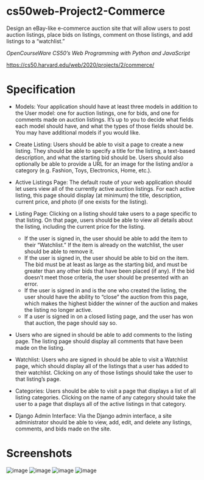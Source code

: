 # cs50web-Project2-Commerce
Design an eBay-like e-commerce auction site that will allow users to post auction listings, place bids on listings, comment on those listings, and add listings to a “watchlist.”


*OpenCourseWare CS50’s Web Programming with Python and JavaScript*

https://cs50.harvard.edu/web/2020/projects/2/commerce/


# Specification
- Models: Your application should have at least three models in addition to the User model: one for auction listings, one for bids, and one for comments made on auction listings. It’s up to you to decide what fields each model should have, and what the types of those fields should be. You may have additional models if you would like.

- Create Listing: Users should be able to visit a page to create a new listing. They should be able to specify a title for the listing, a text-based description, and what the starting bid should be. Users should also optionally be able to provide a URL for an image for the listing and/or a category (e.g. Fashion, Toys, Electronics, Home, etc.).

- Active Listings Page: The default route of your web application should let users view all of the currently active auction listings. For each active listing, this page should display (at minimum) the title, description, current price, and photo (if one exists for the listing).

- Listing Page: Clicking on a listing should take users to a page specific to that listing. On that page, users should be able to view all details about the listing, including the current price for the listing.

  - If the user is signed in, the user should be able to add the item to their “Watchlist.” If the item is already on the watchlist, the user should be able to remove it.
  - If the user is signed in, the user should be able to bid on the item. The bid must be at least as large as the starting bid, and must be greater than any other bids that have been placed (if any). If the bid doesn’t meet those criteria, the user should be presented with an error.
  - If the user is signed in and is the one who created the listing, the user should have the ability to “close” the auction from this page, which makes the highest bidder the winner of the auction and makes the listing no longer active.
  - If a user is signed in on a closed listing page, and the user has won that auction, the page should say so.

- Users who are signed in should be able to add comments to the listing page. The listing page should display all comments that have been made on the listing.
 
- Watchlist: Users who are signed in should be able to visit a Watchlist page, which should display all of the listings that a user has added to their watchlist. Clicking on any of those listings should take the user to that listing’s page.

- Categories: Users should be able to visit a page that displays a list of all listing categories. Clicking on the name of any category should take the user to a page that displays all of the active listings in that category.

- Django Admin Interface: Via the Django admin interface, a site administrator should be able to view, add, edit, and delete any listings, comments, and bids made on the site.

# Screenshots 
![image](https://user-images.githubusercontent.com/70405634/119747142-b307d800-be57-11eb-9bb0-05f6a0d6ce1f.png)
![image](https://user-images.githubusercontent.com/70405634/119746285-be5a0400-be55-11eb-9873-c40187a8e46f.png)
![image](https://user-images.githubusercontent.com/70405634/119746201-83f06700-be55-11eb-85a5-50e6ba447c3b.png)
![image](https://user-images.githubusercontent.com/70405634/119747116-a6837f80-be57-11eb-909b-7011ef4eb8aa.png)
